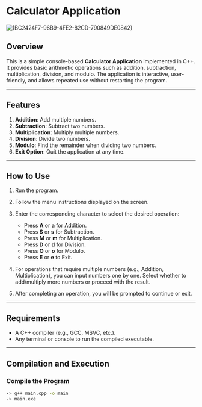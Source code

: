 # Calculator Application
![{BC2424F7-96B9-4FE2-82CD-790849DE0842}](https://github.com/user-attachments/assets/6af221b0-5646-4724-b4f5-3a593f206c09)

## Overview

This is a simple console-based **Calculator Application** implemented in C++. It provides basic arithmetic operations such as addition, subtraction, multiplication, division, and modulo. The application is interactive, user-friendly, and allows repeated use without restarting the program.

---

## Features

1. **Addition**: Add multiple numbers.
2. **Subtraction**: Subtract two numbers.
3. **Multiplication**: Multiply multiple numbers.
4. **Division**: Divide two numbers.
5. **Modulo**: Find the remainder when dividing two numbers.
6. **Exit Option**: Quit the application at any time.

---

## How to Use

1. Run the program.
2. Follow the menu instructions displayed on the screen.
3. Enter the corresponding character to select the desired operation:

   - Press **A** or **a** for Addition.
   - Press **S** or **s** for Subtraction.
   - Press **M** or **m** for Multiplication.
   - Press **D** or **d** for Division.
   - Press **O** or **o** for Modulo.
   - Press **E** or **e** to Exit.

4. For operations that require multiple numbers (e.g., Addition, Multiplication), you can input numbers one by one. Select whether to add/multiply more numbers or proceed with the result.

5. After completing an operation, you will be prompted to continue or exit.

---

## Requirements

- A C++ compiler (e.g., GCC, MSVC, etc.).
- Any terminal or console to run the compiled executable.

---

## Compilation and Execution

### Compile the Program

```bash
-> g++ main.cpp -o main
-> main.exe
```
